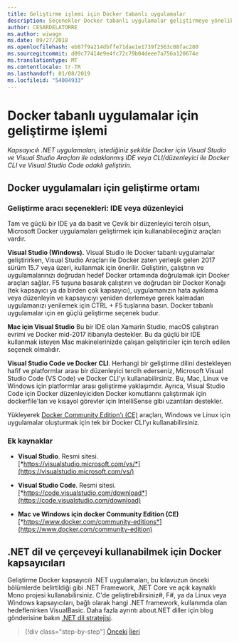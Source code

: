 ```yaml
---
title: Geliştirme işlemi için Docker tabanlı uygulamalar
description: Seçenekler Docker tabanlı uygulamalar geliştirmeye yönelik üst düzey bir bakış edinin. Windows için Visual Studio, Visual Studio seçtiğiniz Mac ya da Visual Studio Code için çok platformlu destek için (Windows, Mac ve Linux) kullanarak.
author: CESARDELATORRE
ms.author: wiwagn
ms.date: 09/27/2018
ms.openlocfilehash: eb87f9a214dbffe71dae1e1739f2563c08fac280
ms.sourcegitcommit: d09c77414e9e4fc72c79b04deee7a756a120674e
ms.translationtype: MT
ms.contentlocale: tr-TR
ms.lasthandoff: 01/08/2019
ms.locfileid: "54084933"
---
```

# <a name="development-process-for-docker-based-applications"></a>Docker tabanlı uygulamalar için geliştirme işlemi

*Kapsayıcılı .NET uygulamaları, istediğiniz şekilde Docker için Visual Studio ve Visual Studio Araçları ile odaklanmış IDE veya CLI/düzenleyici ile Docker CLI ve Visual Studio Code odaklı geliştirin.*

## <a name="development-environment-for-docker-apps"></a>Docker uygulamaları için geliştirme ortamı

### <a name="development-tool-choices-ide-or-editor"></a>Geliştirme aracı seçenekleri: IDE veya düzenleyici

Tam ve güçlü bir IDE ya da basit ve Çevik bir düzenleyici tercih olsun, Microsoft Docker uygulamaları geliştirmek için kullanabileceğiniz araçları vardır.

**Visual Studio (Windows).** Visual Studio ile Docker tabanlı uygulamalar geliştirirken, Visual Studio Araçları ile Docker zaten yerleşik gelen 2017 sürüm 15.7 veya üzeri, kullanmak için önerilir. Geliştirin, çalıştırın ve uygulamalarınızı doğrudan hedef Docker ortamında doğrulamak için Docker araçları sağlar. F5 tuşuna basarak çalıştırın ve doğrudan bir Docker Konağı (tek kapsayıcı ya da birden çok kapsayıcı), uygulamanızın hata ayıklama veya düzenleyin ve kapsayıcıyı yeniden derlemeye gerek kalmadan uygulamanızı yenilemek için CTRL + F5 tuşlarına basın. Docker tabanlı uygulamalar için en güçlü geliştirme seçenek budur.

**Mac için Visual Studio** Bu bir IDE olan Xamarin Studio, macOS çalıştıran evrimi ve Docker mid-2017 itibarıyla destekler. Bu da güçlü bir IDE kullanmak isteyen Mac makinelerinizde çalışan geliştiriciler için tercih edilen seçenek olmalıdır.

**Visual Studio Code ve Docker CLI**. Herhangi bir geliştirme dilini destekleyen hafif ve platformlar arası bir düzenleyici tercih ederseniz, Microsoft Visual Studio Code (VS Code) ve Docker CLI'yı kullanabilirsiniz. Bu, Mac, Linux ve Windows için platformlar arası geliştirme yaklaşımdır. Ayrıca, Visual Studio Code için Docker düzenleyiciden Docker komutlarını çalıştırmak için dockerfile'ları ve kısayol görevler için IntelliSense gibi uzantıları destekler.

Yükleyerek [Docker Community Edition'ı (CE)](https://www.docker.com/community-edition) araçları, Windows ve Linux için uygulamalar oluşturmak için tek bir Docker CLI'yı kullanabilirsiniz.

### <a name="additional-resources"></a>Ek kaynaklar

- **Visual Studio**. Resmi sitesi. \
  [*https://visualstudio.microsoft.com/vs/*](https://visualstudio.microsoft.com/vs/)

- **Visual Studio Code**. Resmi sitesi. \
  [*https://code.visualstudio.com/download*](https://code.visualstudio.com/download)

- **Mac ve Windows için docker Community Edition (CE)** \
  [*https://www.docker.com/community-editions*](https://www.docker.com/community-edition)

## <a name="net-languages-and-frameworks-for-docker-containers"></a>.NET dil ve çerçeveyi kullanabilmek için Docker kapsayıcıları

Geliştirme Docker kapsayıcılı .NET uygulamaları, bu kılavuzun önceki bölümlerde belirtildiği gibi .NET Framework, .NET Core ve açık kaynaklı Mono projesi kullanabilirsiniz. C'de geliştirebilirsiniz\#, F\#, ya da Linux veya Windows kapsayıcıları, bağlı olarak hangi .NET framework, kullanımda olan hedeflenirken VisualBasic. Daha fazla ayrıntı about.NET diller için blog gönderisine bakın [.NET dil stratejisi](https://blogs.msdn.microsoft.com/dotnet/2017/02/01/the-net-language-strategy/).

>[!div class="step-by-step"]
>[Önceki](../architect-microservice-container-applications/using-azure-service-fabric.md)
>[İleri](docker-app-development-workflow.md)
